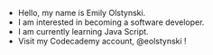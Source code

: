 - Hello, my name is Emily Olstynski.
- I am interested in becoming a software developer.
- I am currently learning Java Script.
- Visit my Codecademy account, @eolstynski !
